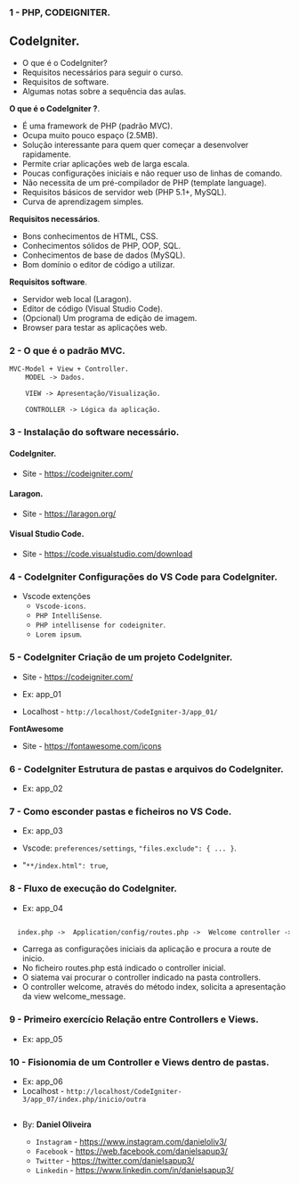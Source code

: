 ### 1 - PHP, CODEIGNITER.

## CodeIgniter.

- O que é o CodeIgniter?
- Requisitos necessários para seguir o curso.
- Requisitos de software.
- Algumas notas sobre a sequência das aulas.


**O que é o CodeIgniter ?**.
- É uma framework de PHP (padrão MVC).
- Ocupa muito pouco espaço (2.5MB).
- Solução interessante para quem quer começar a desenvolver rapidamente.
- Permite criar aplicações web de larga escala.
- Poucas configurações iniciais e não requer uso de linhas de comando.
- Não necessita de um pré-compilador de PHP (template language).
- Requisitos básicos de servidor web (PHP 5.1+, MySQL).
- Curva de aprendizagem simples.


**Requisitos necessários**.
- Bons conhecimentos de HTML, CSS.
- Conhecimentos sólidos de PHP, OOP, SQL.
- Conhecimentos de base de dados (MySQL).
- Bom domínio o editor de código a utilizar.


**Requisitos software**.
- Servidor web local (Laragon).
- Editor de código (Visual Studio Code).
- (Opcional) Um programa de edição de imagem.
- Browser para testar as aplicações web.


### 2 - O que é o padrão MVC.
```txt
MVC-Model + View + Controller.
    MODEL -> Dados.

    VIEW -> Apresentação/Visualização.

    CONTROLLER -> Lógica da aplicação.
```


### 3 - Instalação do software necessário.
#### CodeIgniter.
- Site - https://codeigniter.com/

#### Laragon.
- Site - https://laragon.org/

#### Visual Studio Code.
- Site - https://code.visualstudio.com/download


### 4 - CodeIgniter Configurações do VS Code para CodeIgniter.
- Vscode extenções
  - `Vscode-icons`.
  - `PHP IntelliSense`.
  - `PHP intellisense for codeigniter`.
  - `Lorem ipsum`.

### 5 - CodeIgniter Criação de um projeto CodeIgniter.
- Site - https://codeigniter.com/
- Ex: app_01

- Localhost - ```http://localhost/CodeIgniter-3/app_01/```

**FontAwesome**
- Site - https://fontawesome.com/icons

### 6 - CodeIgniter Estrutura de pastas e arquivos do CodeIgniter.
- Ex: app_02

### 7 - Como esconder pastas e ficheiros no VS Code.
- Ex: app_03

- Vscode: `preferences/settings`, `"files.exclude": { ... }`.
- "`**/index.html": true`,

### 8 - Fluxo de execução do CodeIgniter.
- Ex: app_04

```txt

  index.php ->  Application/config/routes.php ->  Welcome controller ->  Welcome_message

```

- Carrega as configurações iniciais da aplicação e procura a route de inicio.
- No ficheiro routes.php está indicado o controller inicial.
- O siatema vai procurar o controller indicado na pasta controllers.
- O controller welcome, através do método index, solicita a apresentação da view welcome_message.


### 9 - Primeiro exercício Relação entre Controllers e Views.
- Ex: app_05

### 10 - Fisionomia de um Controller e Views dentro de pastas.
- Ex: app_06
- Localhost - ```http://localhost/CodeIgniter-3/app_07/index.php/inicio/outra```

































































##



##

- By:  **Daniel Oliveira**

  - `Instagram` - https://www.instagram.com/danieloliv3/
  - `Facebook` - https://web.facebook.com/danielsapup3/
  - `Twitter` - https://twitter.com/danielsapup3/
  - `Linkedin` - https://www.linkedin.com/in/danielsapup3/

  ##
